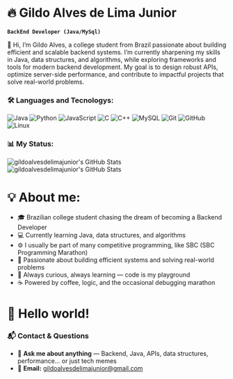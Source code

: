 # 🔥 Gildo Alves de Lima Junior

**`BackEnd Developer (Java/MySql)`** 

👋 Hi, I’m Gildo Alves, a college student from Brazil passionate about building efficient and scalable backend systems. I’m currently sharpening my skills in Java, data structures, and algorithms, while exploring frameworks and tools for modern backend development. My goal is to design robust APIs, optimize server-side performance, and contribute to impactful projects that solve real-world problems.

### 🛠️ Languages and Tecnologys:
![Java](https://img.shields.io/badge/-Java-007396?style=for-the-badge&logo=openjdk&logoColor=white) ![Python](https://img.shields.io/badge/-Python-3776AB?style=for-the-badge&logo=python&logoColor=white) ![JavaScript](https://img.shields.io/badge/-JavaScript-F7DF1E?style=for-the-badge&logo=javascript&logoColor=black) ![C](https://img.shields.io/badge/-C-A8B9CC?style=for-the-badge&logo=c&logoColor=black) ![C++](https://img.shields.io/badge/-C++-00599C?style=for-the-badge&logo=cplusplus&logoColor=white) ![MySQL](https://img.shields.io/badge/-MySQL-4479A1?style=for-the-badge&logo=mysql&logoColor=white)
![Git](https://img.shields.io/badge/-Git-F05032?style=for-the-badge&logo=git&logoColor=white) ![GitHub](https://img.shields.io/badge/-GitHub-181717?style=for-the-badge&logo=github&logoColor=white) ![Linux](https://img.shields.io/badge/-Linux-FCC624?style=for-the-badge&logo=linux&logoColor=black)


### 📊 My Status:
<img src="https://github-readme-stats.vercel.app/api?username=gildoalvesdelimajunior&theme=dark&show_icons=true&hide_border=true&count_private=true" alt="gildoalvesdelimajunior's GitHub Stats" />
<img src="https://github-readme-stats.vercel.app/api/top-langs/?username=gildoalvesdelimajunior&theme=dark&show_icons=true&hide_border=true&layout=compact" alt="gildoalvesdelimajunior's GitHub Stats" />


# 💡 About me: 

- 🎓 Brazilian college student chasing the dream of becoming a Backend Developer
- 💻 Currently learning Java, data structures, and algorithms
- ⚙️ I usually be part of many competitive programming, like SBC (SBC Programming Marathon)
- 🚀 Passionate about building efficient systems and solving real-world problems
- 🌱 Always curious, always learning — code is my playground
- ☕ Powered by coffee, logic, and the occasional debugging marathon


# 👋 Hello world!

### 📬 Contact & Questions  
- 💬 **Ask me about anything** — Backend, Java, APIs, data structures, performance... or just tech memes  
- 📧 **Email:** [gildoalvesdelimajunior@gmail.com](gildoalvesdelimajunior@gmail.com)
